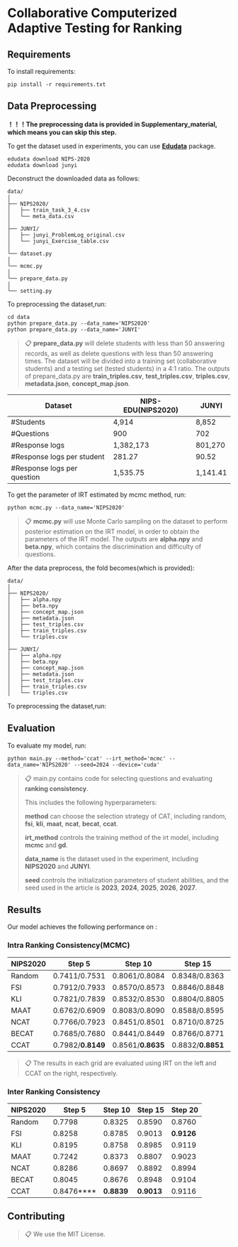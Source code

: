 # Collaborative Computerized Adaptive Testing for Ranking



## Requirements

To install requirements:

```setup
pip install -r requirements.txt
```

## Data Preprocessing

**！！！The preprocessing data is provided in Supplementary_material, which means you can skip this step.**

To get the dataset used in experiments, you can use **[Edudata](https://github.com/bigdata-ustc/EduData)** package.

```train
edudata download NIPS-2020
edudata download junyi
```

Deconstruct the downloaded data as follows:

```train
data/
│
├── NIPS2020/
│   ├── train_task_3_4.csv
│   └── meta_data.csv
│
├── JUNYI/
│   ├── junyi_ProblemLog_original.csv
│   └── junyi_Exercise_table.csv
│
└── dataset.py
│
└── mcmc.py
│
└── prepare_data.py
│
└── setting.py
```

To preprocessing the dataset,run:

```train
cd data
python prepare_data.py --data_name='NIPS2020'
python prepare_data.py --data_name='JUNYI'
```

>📋  **prepare_data.py** will delete students with less than 50 answering records, as well as delete questions with less than 50 answering times. The dataset will be divided into a training set (collaborative students) and a testing set (tested students) in a 4:1 ratio. The outputs of prepare_data.py are **train_triples.csv**, **test_triples.csv**, **triples.csv**, **metadata.json**, **concept_map.json**.

| Dataset                     | NIPS-EDU(NIPS2020) | JUNYI    |
| --------------------------- | ------------------ | -------- |
| \#Students                  | 4,914              | 8,852    |
| \#Questions                 | 900                | 702      |
| \#Response logs             | 1,382,173          | 801,270  |
| \#Response logs per student | 281.27             | 90.52    |
| #Response logs per question | 1,535.75           | 1,141.41 |

 To get the parameter of IRT estimated by mcmc method, run:

```train
python mcmc.py --data_name='NIPS2020'
```

>📋  **mcmc.py** will use Monte Carlo sampling on the dataset to perform posterior estimation on the IRT model, in order to obtain the parameters of the IRT model. The outputs are **alpha.npy** and **beta.npy**, which contains the discrimination and difficulty of questions.

After the data preprocess, the fold becomes(which is provided):

```train
data/
│
├── NIPS2020/
│   ├── alpha.npy
│   ├── beta.npy
│   ├── concept_map.json
│   ├── metadata.json
│   ├── test_triples.csv
│   ├── train_triples.csv
│   └── triples.csv
│
├── JUNYI/
│	├── alpha.npy
│   ├── beta.npy
│   ├── concept_map.json
│   ├── metadata.json
│   ├── test_triples.csv
│   ├── train_triples.csv
│   └── triples.csv
```

To preprocessing the dataset,run:

## Evaluation

To evaluate my model, run:

```train
python main.py --method='ccat' --irt_method='mcmc' --data_name='NIPS2020' --seed=2024 --device='cuda'
```

>📋  main.py contains code for selecting questions and evaluating **ranking consistency**. 
>
>This includes the following hyperparameters:
>
>**method** can choose the selection strategy of CAT, including random, **fsi**, **kli**, **maat**, **ncat**, **becat**, **ccat**. 
>
>**irt_method** controls the training method of the irt model, including **mcmc** and **gd**. 
>
>**data_name** is the dataset used in the experiment, including **NIPS2020** and **JUNYI**. 
>
>**seed** controls the initialization parameters of student abilities, and the seed used in the article is **2023**, **2024**, **2025**, **2026**, **2027**.

## Results

Our model achieves the following performance on :

### Intra Ranking Consistency(MCMC)

| NIPS2020 | Step 5            | Step 10           | Step 15           | Step 20           |
| -------- | ----------------- | ----------------- | ----------------- | ----------------- |
| Random   | 0.7411/0.7531     | 0.8061/0.8084     | 0.8348/0.8363     | 0.8540/0.8547     |
| FSI      | 0.7912/0.7933     | 0.8570/0.8573     | 0.8846/0.8848     | 0.8975/**0.8977** |
| KLI      | 0.7821/0.7839     | 0.8532/0.8530     | 0.8804/0.8805     | 0.8965/0.8966     |
| MAAT     | 0.6762/0.6909     | 0.8083/0.8090     | 0.8588/0.8595     | 0.8843/0.8848     |
| NCAT     | 0.7766/0.7923     | 0.8451/0.8501     | 0.8710/0.8725     | 0.8831/0.8840     |
| BECAT    | 0.7685/0.7680     | 0.8441/0.8449     | 0.8766/0.8771     | 0.8958/0.8961     |
| CCAT     | 0.7982/**0.8149** | 0.8561/**0.8635** | 0.8832/**0.8851** | 0.8955/0.8969     |

>📋  The results in each grid are evaluated using IRT on the left and CCAT on the right, respectively.

### Inter Ranking Consistency

| NIPS2020 | Step 5     | Step 10    | Step 15    | Step 20    |
| -------- | ---------- | ---------- | ---------- | ---------- |
| Random   | 0.7798     | 0.8325     | 0.8590     | 0.8760     |
| FSI      | 0.8258     | 0.8785     | 0.9013     | **0.9126** |
| KLI      | 0.8195     | 0.8758     | 0.8985     | 0.9119     |
| MAAT     | 0.7242     | 0.8373     | 0.8807     | 0.9023     |
| NCAT     | 0.8286     | 0.8697     | 0.8892     | 0.8994     |
| BECAT    | 0.8045     | 0.8676     | 0.8948     | 0.9104     |
| CCAT     | 0.8476**** | **0.8839** | **0.9013** | 0.9116     |

## Contributing

>📋  We use the MIT License.
